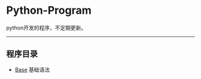 # Python-Program

python开发的程序，不定期更新。

---

## 程序目录

* [Base](https://github.com/xfdipzone/Python-Program/tree/master/Base)
基础语法
